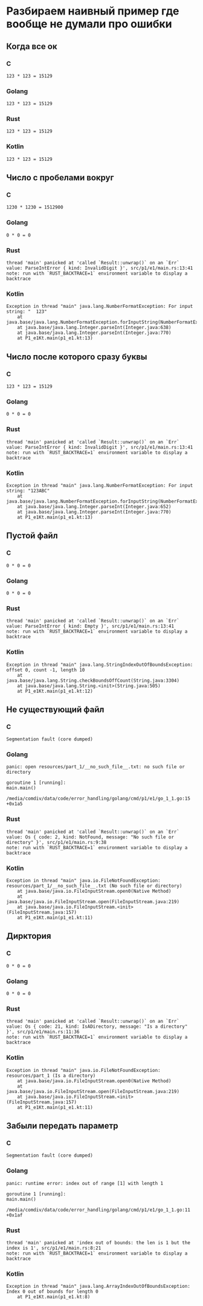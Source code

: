 # Разбираем наивный пример где вообще не думали про ошибки
## Когда все ок
### C
```
123 * 123 = 15129
```
### Golang
```
123 * 123 = 15129
```
### Rust
```
123 * 123 = 15129
```
### Kotlin
```
123 * 123 = 15129
```
## Число с пробелами вокруг
### C
```
1230 * 1230 = 1512900
```
### Golang
```
0 * 0 = 0
```
### Rust
```
thread 'main' panicked at 'called `Result::unwrap()` on an `Err` value: ParseIntError { kind: InvalidDigit }', src/p1/e1/main.rs:13:41
note: run with `RUST_BACKTRACE=1` environment variable to display a backtrace
```
### Kotlin
```
Exception in thread "main" java.lang.NumberFormatException: For input string: "  123"
	at java.base/java.lang.NumberFormatException.forInputString(NumberFormatException.java:65)
	at java.base/java.lang.Integer.parseInt(Integer.java:638)
	at java.base/java.lang.Integer.parseInt(Integer.java:770)
	at P1_e1Kt.main(p1_e1.kt:13)
```
## Число после которого сразу буквы
### C
```
123 * 123 = 15129
```
### Golang
```
0 * 0 = 0
```
### Rust
```
thread 'main' panicked at 'called `Result::unwrap()` on an `Err` value: ParseIntError { kind: InvalidDigit }', src/p1/e1/main.rs:13:41
note: run with `RUST_BACKTRACE=1` environment variable to display a backtrace
```
### Kotlin
```
Exception in thread "main" java.lang.NumberFormatException: For input string: "123ABC"
	at java.base/java.lang.NumberFormatException.forInputString(NumberFormatException.java:65)
	at java.base/java.lang.Integer.parseInt(Integer.java:652)
	at java.base/java.lang.Integer.parseInt(Integer.java:770)
	at P1_e1Kt.main(p1_e1.kt:13)
```
## Пустой файл
### C
```
0 * 0 = 0
```
### Golang
```
0 * 0 = 0
```
### Rust
```
thread 'main' panicked at 'called `Result::unwrap()` on an `Err` value: ParseIntError { kind: Empty }', src/p1/e1/main.rs:13:41
note: run with `RUST_BACKTRACE=1` environment variable to display a backtrace
```
### Kotlin
```
Exception in thread "main" java.lang.StringIndexOutOfBoundsException: offset 0, count -1, length 10
	at java.base/java.lang.String.checkBoundsOffCount(String.java:3304)
	at java.base/java.lang.String.<init>(String.java:505)
	at P1_e1Kt.main(p1_e1.kt:12)
```
## Не существующий файл
### C
```
Segmentation fault (core dumped)
```
### Golang
```
panic: open resources/part_1/__no_such_file__.txt: no such file or directory

goroutine 1 [running]:
main.main()
	/media/comdiv/data/code/error_handling/golang/cmd/p1/e1/go_1_1.go:15 +0x1a5
```
### Rust
```
thread 'main' panicked at 'called `Result::unwrap()` on an `Err` value: Os { code: 2, kind: NotFound, message: "No such file or directory" }', src/p1/e1/main.rs:9:38
note: run with `RUST_BACKTRACE=1` environment variable to display a backtrace
```
### Kotlin
```
Exception in thread "main" java.io.FileNotFoundException: resources/part_1/__no_such_file__.txt (No such file or directory)
	at java.base/java.io.FileInputStream.open0(Native Method)
	at java.base/java.io.FileInputStream.open(FileInputStream.java:219)
	at java.base/java.io.FileInputStream.<init>(FileInputStream.java:157)
	at P1_e1Kt.main(p1_e1.kt:11)
```
## Дирктория
### C
```
0 * 0 = 0
```
### Golang
```
0 * 0 = 0
```
### Rust
```
thread 'main' panicked at 'called `Result::unwrap()` on an `Err` value: Os { code: 21, kind: IsADirectory, message: "Is a directory" }', src/p1/e1/main.rs:11:36
note: run with `RUST_BACKTRACE=1` environment variable to display a backtrace
```
### Kotlin
```
Exception in thread "main" java.io.FileNotFoundException: resources/part_1 (Is a directory)
	at java.base/java.io.FileInputStream.open0(Native Method)
	at java.base/java.io.FileInputStream.open(FileInputStream.java:219)
	at java.base/java.io.FileInputStream.<init>(FileInputStream.java:157)
	at P1_e1Kt.main(p1_e1.kt:11)
```
## Забыли передать параметр
### C
```
Segmentation fault (core dumped)
```
### Golang
```
panic: runtime error: index out of range [1] with length 1

goroutine 1 [running]:
main.main()
	/media/comdiv/data/code/error_handling/golang/cmd/p1/e1/go_1_1.go:11 +0x1af
```
### Rust
```
thread 'main' panicked at 'index out of bounds: the len is 1 but the index is 1', src/p1/e1/main.rs:8:21
note: run with `RUST_BACKTRACE=1` environment variable to display a backtrace
```
### Kotlin
```
Exception in thread "main" java.lang.ArrayIndexOutOfBoundsException: Index 0 out of bounds for length 0
	at P1_e1Kt.main(p1_e1.kt:8)
```
